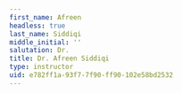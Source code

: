 ```yaml
---
first_name: Afreen
headless: true
last_name: Siddiqi
middle_initial: ''
salutation: Dr.
title: Dr. Afreen Siddiqi
type: instructor
uid: e782ff1a-93f7-7f90-ff90-102e58bd2532
---
```


